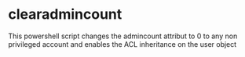 # clearadmincount
This powershell script changes the admincount attribut to 0 to any non privileged account and enables the ACL inheritance on the user object
